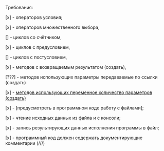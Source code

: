 Требования:

[x] - операторов условия;

[x] - операторов множественного выбора,

[] - циклов со счётчиком,

[x] - циклов с предусловием,

[] - циклов с постусловием,

[x] - методов с возвращаемым результатом (создать),

[???] - методов использующих параметры передаваемые по ссылки (создать)

[x] - [методов использующих переменное количество параметров (создать)](/SPM/PasswordGenerator.cs:)

[x] - [предусмотреть в программном коде работу с файлами];

[x] - чтение исходных данных из файла и с консоли;

[x] - запись результирующих данных исполнения программы в файл;

[x] - программный код должен содержать документирующие комментарии (///) 
